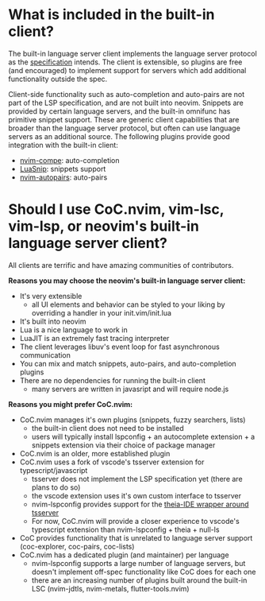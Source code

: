 # What is included in the built-in client?

The built-in language server client implements the language server protocol as the [specification](https://microsoft.github.io/language-server-protocol/specifications/specification-3-17/#textDocument_signatureHelp) intends. The client is extensible, so plugins are free (and encouraged) to implement support for servers which add additional functionality outside the spec.

Client-side functionality such as auto-completion and auto-pairs are not part of the LSP specification, and are not built into neovim. Snippets are provided by certain language servers, and the built-in omnifunc has primitive snippet support. These are generic client capabilities that are broader than the language server protocol, but often can use language servers as an additional source. The following plugins provide good integration with the built-in client:

* [nvim-compe](https://github.com/hrsh7th/nvim-compe): auto-completion
* [LuaSnip](https://github.com/L3MON4D3/LuaSnip): snippets support
* [nvim-autopairs](https://github.com/windwp/nvim-autopairs): auto-pairs


# Should I use CoC.nvim, vim-lsc, vim-lsp, or neovim's built-in language server client?

All clients are terrific and have amazing communities of contributors. 

**Reasons you may choose the neovim's built-in language server client:**

* It's very extensible
  * all UI elements and behavior can be styled to your liking by overriding a handler in your init.vim/init.lua
* It's built into neovim
* Lua is a nice language to work in
* LuaJIT is an extremely fast tracing interpreter
* The client leverages libuv's event loop for fast asynchronous communication
* You can mix and match snippets, auto-pairs, and auto-completion plugins
* There are no dependencies for running the built-in client
  * many servers are written in javasript and will require node.js
  
**Reasons you might prefer CoC.nvim:**

* CoC.nvim manages it's own plugins (snippets, fuzzy searchers, lists)
  * the built-in client does not need to be installed
  * users will typically install lspconfig + an autocomplete extension + a snippets extension via their choice of package manager
* CoC.nvim is an older, more established plugin
* CoC.nvim uses a fork of vscode's tsserver extension for typescript/javascript
  * tsserver does not implement the LSP specification yet (there are plans to do so)
  * the vscode extension uses it's own custom interface to tsserver
  * nvim-lspconfig provides support for the [theia-IDE wrapper around tsserver](https://github.com/theia-ide/typescript-language-server)
  * For now, CoC.nvim will provide a closer experience to vscode's typescript extension than nvim-lspconfig + theia + null-ls
* CoC provides functionality that is unrelated to language server support (coc-explorer, coc-pairs, coc-lists)
* CoC.nvim has a dedicated plugin (and maintainer) per language
  * nvim-lspconfig supports a large number of language servers, but doesn't implement off-spec functionality like CoC does for each one
  * there are an increasing number of plugins built around the built-in LSC (nvim-jdtls, nvim-metals, flutter-tools.nvim)